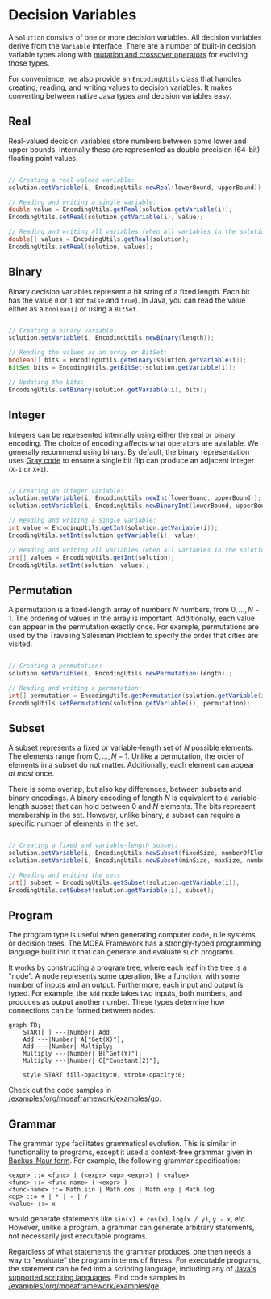 # Decision Variables

A `Solution` consists of one or more decision variables.  All decision variables derive from the `Variable` interface.  There are a number of built-in
decision variable types along with [mutation and crossover operators](operators.md) for evolving those types.

For convenience, we also provide an `EncodingUtils` class that handles creating, reading, and writing values to decision variables.  It makes converting
between native Java types and decision variables easy.

## Real

Real-valued decision variables store numbers between some lower and upper bounds.  Internally these are represented as double precision (64-bit) floating
point values.

```java

// Creating a real-valued variable:
solution.setVariable(i, EncodingUtils.newReal(lowerBound, upperBound));

// Reading and writing a single variable:
double value = EncodingUtils.getReal(solution.getVariable(i));
EncodingUtils.setReal(solution.getVariable(i), value);

// Reading and writing all variables (when all variables in the solution are real-valued):
double[] values = EncodingUtils.getReal(solution);
EncodingUtils.setReal(solution, values);
```

## Binary

Binary decision variables represent a bit string of a fixed length.  Each bit has the value `0` or `1` (or `false` and `true`).  In Java, you can read
the value either as a `boolean[]` or using a `BitSet`.

```java

// Creating a binary variable:
solution.setVariable(i, EncodingUtils.newBinary(length));

// Reading the values as an array or BitSet:
boolean[] bits = EncodingUtils.getBinary(solution.getVariable(i));
BitSet bits = EncodingUtils.getBitSet(solution.getVariable(i));

// Updating the bits:
EncodingUtils.setBinary(solution.getVariable(i), bits);
```

## Integer

Integers can be represented internally using either the real or binary encoding.  The choice of encoding affects what operators are available.  We generally
recommend using binary.  By default, the binary representation uses [Gray code](https://en.wikipedia.org/wiki/Gray_code) to ensure a single bit
flip can produce an adjacent integer (`X-1` or `X+1`).

```java

// Creating an integer variable:
solution.setVariable(i, EncodingUtils.newInt(lowerBound, upperBound));
solution.setVariable(i, EncodingUtils.newBinaryInt(lowerBound, upperBound));

// Reading and writing a single variable:
int value = EncodingUtils.getInt(solution.getVariable(i));
EncodingUtils.setInt(solution.getVariable(i), value);

// Reading and writing all variables (when all variables in the solution are integers):
int[] values = EncodingUtils.getInt(solution);
EncodingUtils.setInt(solution, values);
```

## Permutation

A permutation is a fixed-length array of numbers $N$ numbers, from $0, ..., N-1$.  The ordering of values in the array is important.  Additionally,
each value can appear in the permutation exactly once.  For example, permutations are used by the Traveling Salesman Problem to specify the order that
cities are visited.

```java

// Creating a permutation:
solution.setVariable(i, EncodingUtils.newPermutation(length));

// Reading and writing a permutation:
int[] permutation = EncodingUtils.getPermutation(solution.getVariable(i));
EncodingUtils.setPermutation(solution.getVariable(i), permutation);
```

## Subset

A subset represents a fixed or variable-length set of $N$ possible elements.  The elements range from $0, ..., N-1$.  Unlike a permutation, the order
of elements in a subset do not matter.  Additionally, each element can appear *at most* once.

There is some overlap, but also key differences, between subsets and binary encodings.  A binary encoding of length $N$ is equivalent to a variable-length
subset that can hold between $0$ and $N$ elements.  The bits represent membership in the set.  However, unlike binary, a subset can require a specific
number of elements in the set.

```java

// Creating a fixed and variable-length subset:
solution.setVariable(i, EncodingUtils.newSubset(fixedSize, numberOfElements));
solution.setVariable(i, EncodingUtils.newSubset(minSize, maxSize, numberOfElements));

// Reading and writing the sets
int[] subset = EncodingUtils.getSubset(solution.getVariable(i));
EncodingUtils.setSubset(solution.getVariable(i), subset);
```

## Program

The program type is useful when generating computer code, rule systems, or decision trees.  The MOEA Framework has a strongly-typed programming
language built into it that can generate and evaluate such programs.

It works by constructing a program tree, where each leaf in the tree is a "node".  A node represents some operation, like a function, with some number
of inputs and an output.  Furthermore, each input and output is typed.  For example, the `Add` node takes two inputs, both numbers, and produces as output
another number.  These types determine how connections can be formed between nodes.

```mermaid
graph TD;
    START[ ] ---|Number| Add
    Add ---|Number| A["Get(X)"];
    Add ---|Number| Multiply;
    Multiply ---|Number| B["Get(Y)"];
    Multiply ---|Number| C["Constant(2)"];
    
    style START fill-opacity:0, stroke-opacity:0;
```

Check out the code samples in [/examples/org/moeaframework/examples/gp](../examples/org/moeaframework/examples/gp).

## Grammar

The grammar type facilitates grammatical evolution.  This is similar in functionality to programs, except it used a context-free grammar given in
[Backus-Naur form](https://en.wikipedia.org/wiki/Backus%E2%80%93Naur_form).  For example, the following grammar specification:

<!-- text:examples/org/moeaframework/examples/ge/regression/grammar.bnf -->

```text
<expr> ::= <func> | (<expr> <op> <expr>) | <value>
<func> ::= <func-name> ( <expr> )
<func-name> ::= Math.sin | Math.cos | Math.exp | Math.log
<op> ::= + | * | - | /
<value> ::= x
```

would generate statements like `sin(x) + cos(x)`, `log(x / y)`, `y - x`, etc.  However, unlike a program, a grammar can generate arbitrary statements,
not necessarily just executable programs.

Regardless of what statements the grammar produces, one then needs a way to "evaluate" the program in terms of fitness.  For executable programs, the
statement can be fed into a scripting language, including any of [Java's supported scripting languages](https://objectcomputing.com/resources/publications/sett/march-2001-scripting-languages-for-java).  Find code samples in [/examples/org/moeaframework/examples/ge](../examples/org/moeaframework/examples/ge).

